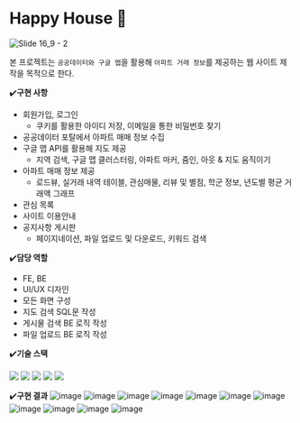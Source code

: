 # Happy House 🏡
![Slide 16_9 - 2](https://user-images.githubusercontent.com/55950992/232937545-53a4a79f-f6e3-4c6a-874e-0c710b4932f2.png)

본 프로젝트는 `공공데이터와 구글 맵`을 활용해 `아파트 거래 정보`를 제공하는 웹 사이트 제작을 목적으로 한다.

✔️**구현 사항**

- 회원가입, 로그인
    - 쿠키를 활용한 아이디 저장, 이메일을 통한 비밀번호 찾기
- 공공데이터 포탈에서 아파트 매매 정보 수집
- 구글 맵 API를 활용해 지도 제공
    - 지역 검색, 구글 맵 클러스터링, 아파트 마커, 줌인, 아웃 & 지도 움직이기
- 아파트 매매 정보 제공
    - 로드뷰, 실거래 내역 테이블, 관심매물, 리뷰 및 별점, 학군 정보, 년도별 평균 거래액 그래프
- 관심 목록
- 사이트 이용안내
- 공지사항 게시판
    - 페이지네이션, 파일 업로드 및 다운로드, 키워드 검색

✔️**담당 역할**

- FE, BE
- UI/UX 디자인
- 모든 화면 구성
- 지도 검색 SQL문 작성
- 게시물 검색 BE 로직 작성
- 파일 업로드 BE 로직 작성

✔️**기술 스택**
<br />
<br />
<img src="https://img.shields.io/badge/vue.js-4FC08D?style=for-the-badge&logo=vuedotjs&logoColor=white">
<img src="https://img.shields.io/badge/springboot-6DB33F?style=for-the-badge&logo=springboot&logoColor=white">
<img src="https://img.shields.io/badge/mysql-4479A1?style=for-the-badge&logo=mysql&logoColor=white"> 
<img src="https://img.shields.io/badge/gitlab-FC6D26?style=for-the-badge&logo=gitlab&logoColor=white">
<img src="https://img.shields.io/badge/figma-F24E1E?style=for-the-badge&logo=figma&logoColor=white">

✔️**구현 결과**
![image](https://user-images.githubusercontent.com/55950992/232938006-4257a619-28aa-42b3-a1c8-5d063bb47833.png)
![image](https://user-images.githubusercontent.com/55950992/232938071-a034269d-ecca-48a4-9476-d1de68cc0d20.png)
![image](https://user-images.githubusercontent.com/55950992/232938092-932a431a-d41a-4db3-a276-f2d7d64d1014.png)
![image](https://user-images.githubusercontent.com/55950992/232938113-aeb2196f-424d-426d-b31e-3239af0fe2c4.png)
![image](https://user-images.githubusercontent.com/55950992/232938141-da89caab-a713-4af0-b293-f3edf51c9911.png)
![image](https://user-images.githubusercontent.com/55950992/232938155-0d256b08-44bb-4f9d-9499-1669d313e2a3.png)
![image](https://user-images.githubusercontent.com/55950992/232938202-1420cf34-a2cf-49ce-bd02-96063211315a.png)
![image](https://user-images.githubusercontent.com/55950992/232938222-5f2a1710-2113-4c83-975a-0bea3bb3b949.png)
![image](https://user-images.githubusercontent.com/55950992/232938255-cb340857-1af3-4881-b446-95c7b1956016.png)
![image](https://user-images.githubusercontent.com/55950992/232938303-dcd9fdca-88dc-4675-91e5-105bac0772b0.png)
![image](https://user-images.githubusercontent.com/55950992/232938331-23832923-b002-406a-9c87-7aae3e4a74ad.png)

